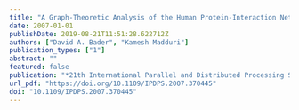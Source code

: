 ```yaml
---
title: "A Graph-Theoretic Analysis of the Human Protein-Interaction Network Using Multicore Parallel Algorithms"
date: 2007-01-01
publishDate: 2019-08-21T11:51:28.622712Z
authors: ["David A. Bader", "Kamesh Madduri"]
publication_types: ["1"]
abstract: ""
featured: false
publication: "*21th International Parallel and Distributed Processing Symposium (IPDPS 2007), Proceedings, 26-30 March 2007, Long Beach, California, USA*"
url_pdf: "https://doi.org/10.1109/IPDPS.2007.370445"
doi: "10.1109/IPDPS.2007.370445"
---
```


